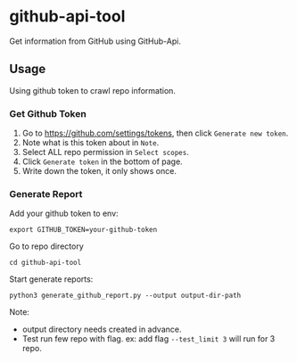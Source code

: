 # github-api-tool
Get information from GitHub using GitHub-Api.

## Usage
Using github token to crawl repo information.

### Get Github Token
1. Go to https://github.com/settings/tokens, then click `Generate new token`.
2. Note what is this token about in `Note`.
3. Select ALL repo permission in `Select scopes`.
4. Click `Generate token` in the bottom of page.
5. Write down the token, it only shows once.

### Generate Report
Add your github token to env:

    export GITHUB_TOKEN=your-github-token

Go to repo directory

    cd github-api-tool

Start generate reports:

    python3 generate_github_report.py --output output-dir-path

Note:
- output directory needs created in advance.
- Test run few repo with flag. ex: add flag `--test_limit 3` will run for 3 repo.
